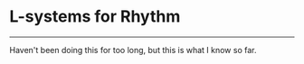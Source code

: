 # L-systems for Rhythm

---------

Haven't been doing this for too long, but this is what I know so far.
